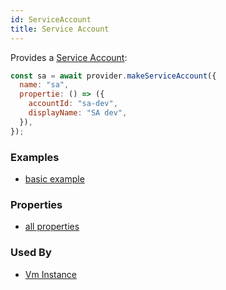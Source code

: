 ```yaml
---
id: ServiceAccount
title: Service Account
---
```


Provides a [Service Account](https://cloud.google.com/compute/docs/access/service-accounts):

```js
const sa = await provider.makeServiceAccount({
  name: "sa",
  propertie: () => ({
    accountId: "sa-dev",
    displayName: "SA dev",
  }),
});
```

### Examples

- [basic example](https://github.com/FredericHeem/grucloud/blob/master/examples/google/iac.js)

### Properties

- [all properties](https://cloud.google.com/compute/docs/reference/rest/v1/addresses/insert#request-body)

### Used By

- [Vm Instance](./VmInstance)
